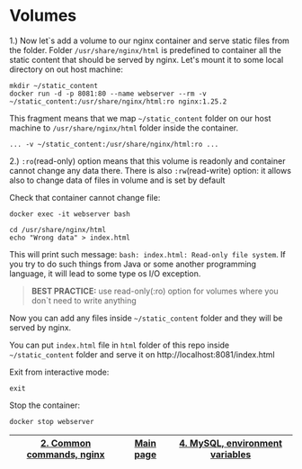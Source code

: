 # Volumes

1.) Now let`s add a volume to our nginx container and serve static files from the folder.
Folder ```/usr/share/nginx/html``` is predefined to container all the static content that
should be served by nginx. Let's mount it to some local directory on out host machine:

```shell
mkdir ~/static_content
docker run -d -p 8081:80 --name webserver --rm -v ~/static_content:/usr/share/nginx/html:ro nginx:1.25.2
```

This fragment means that we map ```~/static_content``` folder on our host machine
to ```/usr/share/nginx/html``` folder inside the container.
```
... -v ~/static_content:/usr/share/nginx/html:ro ...
```


2.) ```:ro```(read-only) option means that this volume is readonly and container cannot change any data there.
There is also ```:rw```(read-write) option: it allows also to change data of files in volume and is set by default

Check that container cannot change file:
```shell
docker exec -it webserver bash
```

```shell
cd /usr/share/nginx/html
echo "Wrong data" > index.html
```
This will print such message: ```bash: index.html: Read-only file system```. If you try to do
such things from Java or some another programming language, it will lead to some type os I/O exception.

> **BEST PRACTICE:**
> use read-only(:ro) option for volumes where you don`t need to write anything 

Now you can add any files inside ```~/static_content``` folder and they will be served by nginx.

You can put ```index.html``` file in ```html``` folder of this repo inside ```~/static_content``` folder
and serve it on http://localhost:8081/index.html

Exit from interactive mode:
```
exit
```

Stop the container:
```
docker stop webserver
```

| [2. Common commands, nginx](2_common_commands_nginx.md) | [Main page](README.md) | [4. MySQL, environment variables](4_mysql_environment_variables.md) |
|---------------------------------------------------------|------------------------|---------------------------------------------------------------------|

